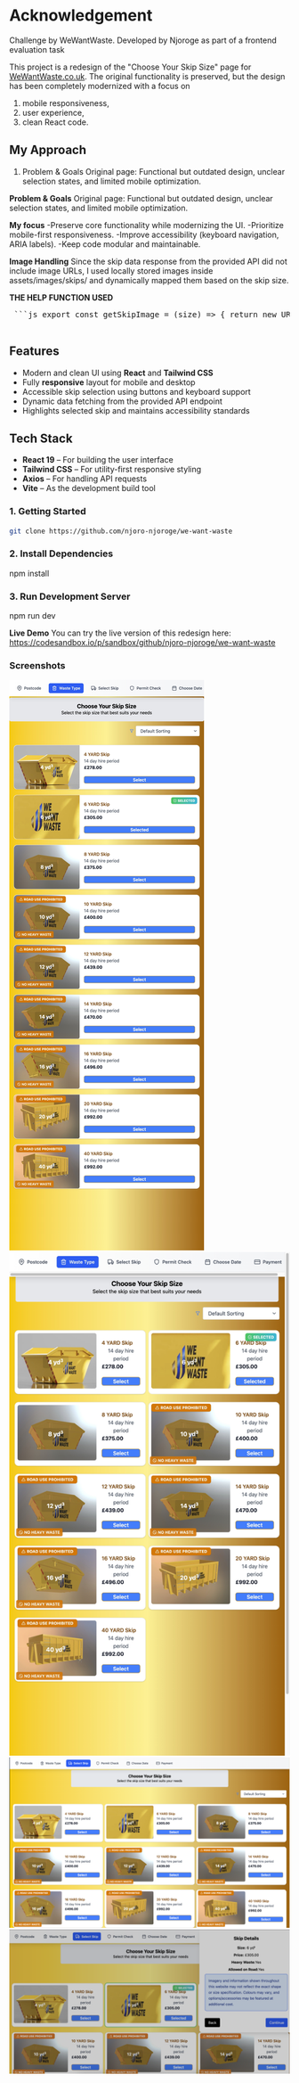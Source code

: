 # Acknowledgement

Challenge by WeWantWaste. Developed by Njoroge as part of a frontend evaluation task

This project is a redesign of the "Choose Your Skip Size" page for [WeWantWaste.co.uk](https://wewantwaste.co.uk). The original functionality is preserved, but the design has been completely modernized with a focus on

1. mobile responsiveness,
2. user experience,
3. clean React code.

## My Approach

1. Problem & Goals
   Original page: Functional but outdated design, unclear selection states, and limited mobile optimization.

**Problem & Goals**
Original page: Functional but outdated design, unclear selection states, and limited mobile optimization.

**My focus**
-Preserve core functionality while modernizing the UI.
-Prioritize mobile-first responsiveness.
-Improve accessibility (keyboard navigation, ARIA labels).
-Keep code modular and maintainable.

**Image Handling**
Since the skip data response from the provided API did not include image URLs, I used locally stored images inside assets/images/skips/ and dynamically mapped them based on the skip size.

**THE HELP FUNCTION USED**

<pre>
 ```js export const getSkipImage = (size) => { return new URL(`../assets/images/skips/${size}.jpg`, import.meta.url).href; }; ```
  </pre>

## Features

- Modern and clean UI using **React** and **Tailwind CSS**
- Fully **responsive** layout for mobile and desktop
- Accessible skip selection using buttons and keyboard support
- Dynamic data fetching from the provided API endpoint
- Highlights selected skip and maintains accessibility standards

## Tech Stack

- **React 19** – For building the user interface
- **Tailwind CSS** – For utility-first responsive styling
- **Axios** – For handling API requests
- **Vite** – As the development build tool

### 1. Getting Started

```bash
git clone https://github.com/njoro-njoroge/we-want-waste
```

### 2. Install Dependencies

npm install

### 3. Run Development Server

npm run dev

**Live Demo**
You can try the live version of this redesign here:
https://codesandbox.io/p/sandbox/github/njoro-njoroge/we-want-waste

### Screenshots
![Small screen](screenshots/image-1.jpeg)
![Screen 768*1024](screenshots/image-2.jpeg)
![Sceen 1440*900](screenshots/image-3.png)
![Select skip popup ](screenshots/image-4.png)
